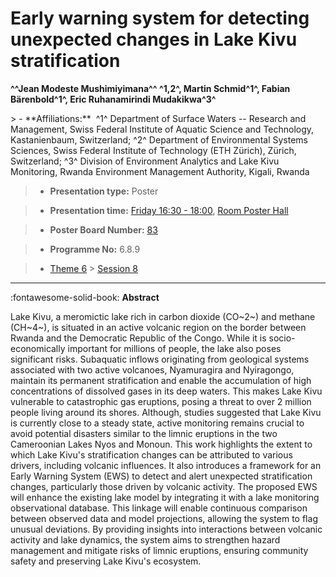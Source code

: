 # Early warning system for detecting unexpected changes in Lake Kivu stratification

**^^Jean Modeste Mushimiyimana^^ ^1,2^, Martin Schmid^1^, Fabian Bärenbold^1^, Eric Ruhanamirindi Mudakikwa^3^**

<!-- more -->> - **Affiliations:**  ^1^ Department of Surface Waters -- Research and Management, Swiss Federal Institute of Aquatic Science and Technology, Kastanienbaum, Switzerland; ^2^ Department of Environmental Systems Sciences, Swiss Federal Institute of Technology (ETH Zürich), Zürich, Switzerland; ^3^ Division of Environment Analytics and Lake Kivu Monitoring, Rwanda Environment Management Authority, Kigali, Rwanda 

> - **Presentation type:** Poster

> - **Presentation time:** [Friday 16:30 - 18:00](../sessions_comparison.md#__tabbed_4_6), [Room Poster Hall](../maps_venue.md#__tabbed_1_1)

> - **Poster Board Number:** [83](../map_poster_boards.md#friday)

> - **Programme No:** 6.8.9

> - [Theme 6](../theme6.md) > [Session 8](../sessions/session-6-8.md)

--- 

:fontawesome-solid-book: **Abstract**

Lake Kivu, a meromictic lake rich in carbon dioxide (CO~2~) and methane (CH~4~), is situated in an active volcanic region on the border between Rwanda and the Democratic Republic of the Congo. While it is socio-economically important for millions of people, the lake also poses significant risks. Subaquatic inflows originating from geological systems associated with two active volcanoes, Nyamuragira and Nyiragongo, maintain its permanent stratification and enable the accumulation of high concentrations of dissolved gases in its deep waters. This makes Lake Kivu vulnerable to catastrophic gas eruptions, posing a threat to over 2 million people living around its shores. Although, studies suggested that Lake Kivu is currently close to a steady state, active monitoring remains crucial to avoid potential disasters similar to the limnic eruptions in the two Cameroonian Lakes Nyos and Monoun. This work highlights the extent to which Lake Kivu's stratification changes can be attributed to various drivers, including volcanic influences. It also introduces a framework for an Early Warning System (EWS) to detect and alert unexpected stratification changes, particularly those driven by volcanic activity. The proposed EWS will enhance the existing lake model by integrating it with a lake monitoring observational database. This linkage will enable continuous comparison between observed data and model projections, allowing the system to flag unusual deviations. By providing insights into interactions between volcanic activity and lake dynamics, the system aims to strengthen hazard management and mitigate risks of limnic eruptions, ensuring community safety and preserving Lake Kivu's ecosystem.

